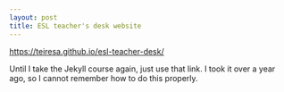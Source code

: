 ```yaml
---
layout: post
title: ESL teacher's desk website
---
```


<html>
<a href="https://teiresa.github.io/esl-teacher-desk/"> https://teiresa.github.io/esl-teacher-desk/ </a>
</html>

Until I take the Jekyll course again, just use that link. I took it over a year ago, so I cannot remember how to do this properly.
